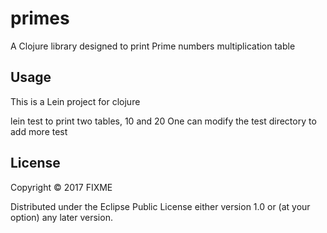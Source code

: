 # primes

A Clojure library designed to print Prime numbers multiplication table

## Usage

This is a Lein project for clojure

lein test to print two tables, 10 and 20
One can modify the test directory to add more test

## License

Copyright © 2017 FIXME

Distributed under the Eclipse Public License either version 1.0 or (at
your option) any later version.
